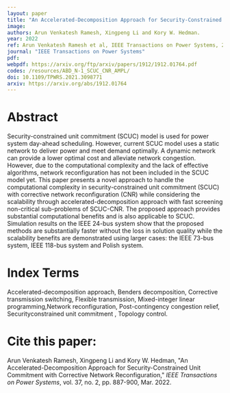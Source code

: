```yaml
---
layout: paper
title: "An Accelerated-Decomposition Approach for Security-Constrained Unit Commitment with Corrective Network Reconfiguration"
image: 
authors: Arun Venkatesh Ramesh, Xingpeng Li and Kory W. Hedman.
year: 2022
ref: Arun Venkatesh Ramesh et al, IEEE Transactions on Power Systems, 2022. 
journal: "IEEE Transactions on Power Systems"
pdf: 
webpdf: https://arxiv.org/ftp/arxiv/papers/1912/1912.01764.pdf
codes: /resources/ABD_N-1_SCUC_CNR_AMPL/
doi: 10.1109/TPWRS.2021.3098771
arxiv: https://arxiv.org/abs/1912.01764
---
```


# Abstract

Security-constrained unit commitment (SCUC) model is used for power system day-ahead scheduling. However, current SCUC model uses a static network to deliver power and meet demand optimally. A dynamic network can provide a lower optimal cost and alleviate network congestion. However, due to the computational complexity and the lack of effective algorithms, network reconfiguration has not been included in the SCUC model yet. This paper presents a novel approach to handle the computational complexity in security-constrained unit commitment (SCUC) with corrective network reconfiguration (CNR) while considering the scalability through accelerated-decomposition approach with fast screening non-critical sub-problems of SCUC-CNR. The proposed approach provides substantial computational benefits and is also applicable to SCUC. Simulation results on the IEEE 24-bus system show that the proposed methods are substantially faster without the loss in solution quality while the scalability benefits are demonstrated using larger cases: the IEEE 73-bus system, IEEE 118-bus system and Polish system.

# Index Terms
Accelerated-decomposition approach, Benders decomposition, Corrective transmission switching, Flexible transmission, Mixed-integer linear programming,Network reconfiguration, Post-contingency congestion relief, Securityconstrained unit commitment , Topology control.

# Cite this paper:
Arun Venkatesh Ramesh, Xingpeng Li and Kory W. Hedman, "An Accelerated-Decomposition Approach for Security-Constrained Unit Commitment with Corrective Network Reconfiguration," *IEEE Transactions on Power Systems*, vol. 37, no. 2, pp. 887-900, Mar. 2022.